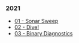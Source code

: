 ### 2021

- [01 - Sonar Sweep](01%20-%20Sonar%20Sweep/)
- [02 - Dive!](02%20-%20Dive!/)
- [03 - Binary Diagnostics](03%20-%20Binary%20Diagnostics/)
